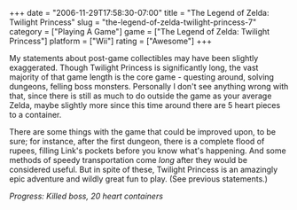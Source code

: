 +++
date = "2006-11-29T17:58:30-07:00"
title = "The Legend of Zelda: Twilight Princess"
slug = "the-legend-of-zelda-twilight-princess-7"
category = ["Playing A Game"]
game = ["The Legend of Zelda: Twilight Princess"]
platform = ["Wii"]
rating = ["Awesome"]
+++

My statements about post-game collectibles may have been slightly exaggerated.  Though Twilight Princess is significantly long, the vast majority of that game length is the core game - questing around, solving dungeons, felling boss monsters.  Personally I don't see anything wrong with that, since there is still as much to do outside the game as your average Zelda, maybe slightly more since this time around there are 5 heart pieces to a container.

There are some things with the game that could be improved upon, to be sure; for instance, after the first dungeon, there is a complete flood of rupees, filling Link's pockets before you know what's happening.  And some methods of speedy transportation come <i>long</i> after they would be considered useful.  But in spite of these, Twilight Princess is an amazingly epic adventure and wildly great fun to play.  (See previous statements.)

<i>Progress: Killed boss, 20 heart containers</i>